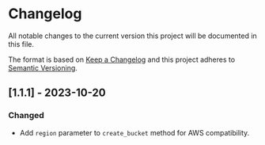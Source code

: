 # Changelog

All notable changes to the current version this project will be documented in
this file.

The format is based on [Keep a Changelog](https://keepachangelog.com/en/1.0.0/)
and this project adheres to [Semantic Versioning](https://semver.org/spec/v2.0.0.html).

## [1.1.1] - 2023-10-20

### Changed

- Add `region` parameter to `create_bucket` method for AWS compatibility.